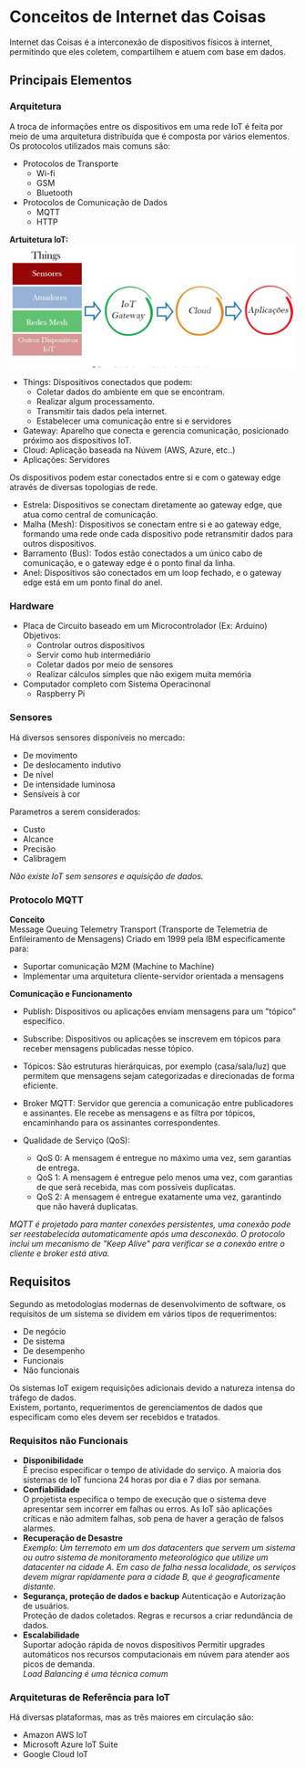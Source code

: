 # Conceitos de Internet das Coisas
Internet das Coisas é a interconexão de dispositivos físicos à internet, permitindo que eles coletem, compartilhem e atuem com base em dados.

## Principais Elementos
### Arquitetura
A troca de informações entre os dispositivos em uma rede IoT é feita por meio de uma arquitetura distribuída que é composta por vários elementos.  
Os protocolos utilizados mais comuns são:
- Protocolos de Transporte
    - Wi-fi
    - GSM
    - Bluetooth
- Protocolos de Comunicação de Dados
    - MQTT
    - HTTP

__Artuitetura IoT:__
![](./arquitetura.png)
- Things: Dispositivos conectados que podem:
    - Coletar dados do ambiente em que se encontram.
    - Realizar algum processamento.
    - Transmitir tais dados pela internet.
    - Estabelecer uma comunicação entre si e servidores
- Gateway: Aparelho que conecta e gerencia comunicação, posicionado próximo aos dispositivos IoT.
- Cloud: Aplicação baseada na Núvem (AWS, Azure, etc..)
- Aplicações: Servidores

Os dispositivos podem estar conectados entre si e com o gateway edge através de diversas topologias de rede.
- Estrela: Dispositivos se conectam diretamente ao gateway edge, que atua como central de comunicação.
- Malha (Mesh): Dispositivos se conectam entre si e ao gateway edge, formando uma rede onde cada dispositivo pode retransmitir dados para outros dispositivos.
- Barramento (Bus): Todos estão conectados a um único cabo de comunicação, e o gateway edge é o ponto final da linha.
- Anel: Dispositivos são conectados em um loop fechado, e o gateway edge está em um ponto final do anel.

### Hardware
- Placa de Circuito baseado em um Microcontrolador (Ex: Arduino)
Objetivos:
    - Controlar outros dispositivos
    - Servir como hub intermediário
    - Coletar dados por meio de sensores
    - Realizar cálculos simples que não exigem muita memória
- Computador completo com Sistema Operacinonal
    - Raspberry Pi

### Sensores
Há diversos sensores disponíveis no mercado:
- De movimento
- De deslocamento indutivo
- De nível
- De intensidade luminosa
- Sensíveis à cor

Parametros a serem considerados:
- Custo
- Alcance
- Precisão
- Calibragem

_Não existe IoT sem sensores e aquisição de dados._

### Protocolo MQTT
__Conceito__  
Message Queuing Telemetry Transport (Transporte de Telemetria de Enfileiramento de Mensagens)
Criado em 1999 pela IBM especificamente para:
- Suportar comunicação M2M (Machine to Machine)
- Implementar uma arquitetura cliente-servidor orientada a mensagens

__Comunicação e Funcionamento__
- Publish: Dispositivos ou aplicações enviam mensagens para um "tópico" específico.
- Subscribe: Dispositivos ou aplicações se inscrevem em tópicos para receber mensagens publicadas nesse tópico.

- Tópicos: São estruturas hierárquicas, por exemplo (casa/sala/luz) que permitem que mensagens sejam categorizadas e direcionadas de forma eficiente.

- Broker MQTT: Servidor que gerencia a comunicação entre publicadores e assinantes. Ele recebe as mensagens e as filtra por tópicos, encaminhando para os assinantes correspondentes.

- Qualidade de Serviço (QoS):
    - QoS 0: A mensagem é entregue no máximo uma vez, sem garantias de entrega.
    - QoS 1: A mensagem é entregue pelo menos uma vez, com garantias de que será recebida, mas com possíveis duplicatas.
    - QoS 2: A mensagem é entregue exatamente uma vez, garantindo que não haverá duplicatas.

_MQTT é projetado para manter conexões persistentes, uma conexão pode ser reestabelecida automaticamente após uma desconexão. O protocolo inclui um mecanismo de "Keep Alive" para verificar se a conexão entre o cliente e broker está ativa._


## Requisitos
Segundo as metodologias modernas de desenvolvimento de software, os requisitos de um sistema se dividem em vários tipos de requerimentos: 
- De negócio
- De sistema
- De desempenho
- Funcionais
- Não funcionais

Os sistemas IoT exigem requisições adicionais devido a natureza intensa do tráfego de dados.  
Existem, portanto, requerimentos de gerenciamentos de dados que especificam como eles devem ser recebidos e tratados. 

### Requisitos não Funcionais
- __Disponibilidade__  
É preciso especificar o tempo de atividade do serviço. A maioria dos sistemas de IoT funciona 24 horas por dia e 7 dias por semana.
- __Confiabilidade__  
O projetista especifica o tempo de execução que o sistema deve apresentar sem incorrer em falhas ou erros. As IoT são aplicações críticas e não admitem falhas, sob pena de haver a geração de falsos alarmes.
- __Recuperação de Desastre__  
_Exemplo: Um terremoto em um dos datacenters que servem um sistema ou outro sistema de monitoramento meteorológico que utilize um datacenter na cidade A. Em caso de falha nessa localidade, os serviços devem migrar rapidamente para a cidade B, que é geograficamente distante._
- __Segurança, proteção de dados e backup__
Autenticação e Autorização de usuários.  
Proteção de dados coletados.
Regras e recursos a criar redundância de dados.
- __Escalabilidade__  
Suportar adoção rápida de novos dispositivos
Permitir upgrades automáticos nos recursos computacionais em núvem para atender aos picos de demanda.  
_Load Balancing é uma técnica comum_

### Arquiteturas de Referência para IoT
Há diversas plataformas, mas as três maiores em circulação são:
- Amazon AWS IoT
- Microsoft Azure IoT Suite
- Google Cloud IoT
